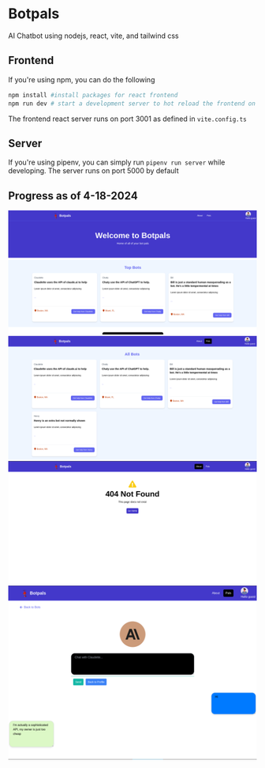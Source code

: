 # Botpals
AI Chatbot using nodejs, react, vite, and tailwind css

## Frontend

If you're using npm, you can do the following

```bash
npm install #install packages for react frontend
npm run dev # start a development server to hot reload the frontend on file change
```

The frontend react server runs on port 3001 as defined in `vite.config.ts`

## Server

If you're using pipenv, you can simply run `pipenv run server` while developing. The server runs on port 5000 by default

## Progress as of 4-18-2024

![Home page](screenshots/home.png)
![bots page](screenshots/bots.png)
![404](screenshots/404.png)
![Chat](screenshots/chats.png)